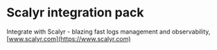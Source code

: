 # Scalyr integration pack

Integrate with Scalyr - blazing fast logs management and observability, [www.scalyr.com](https://www.scalyr.com)